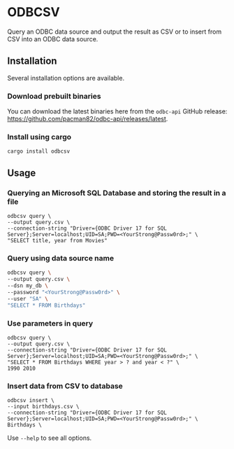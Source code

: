 # ODBCSV

Query an ODBC data source and output the result as CSV or to insert from CSV into an ODBC data source.

## Installation

Several installation options are available.

### Download prebuilt binaries

You can download the latest binaries here from the `odbc-api` GitHub release: <https://github.com/pacman82/odbc-api/releases/latest>.

### Install using cargo

```shell
cargo install odbcsv
```

## Usage

### Querying an Microsoft SQL Database and storing the result in a file

```shell
odbcsv query \
--output query.csv \
--connection-string "Driver={ODBC Driver 17 for SQL Server};Server=localhost;UID=SA;PWD=<YourStrong@Passw0rd>;" \
"SELECT title, year from Movies"
```

### Query using data source name

```bash
odbcsv query \
--output query.csv \
--dsn my_db \
--password "<YourStrong@Passw0rd>" \
--user "SA" \
"SELECT * FROM Birthdays"
```

### Use parameters in query

```shell
odbcsv query \
--output query.csv \
--connection-string "Driver={ODBC Driver 17 for SQL Server};Server=localhost;UID=SA;PWD=<YourStrong@Passw0rd>;" \
"SELECT * FROM Birthdays WHERE year > ? and year < ?" \
1990 2010
```

### Insert data from CSV to database

```shell
odbcsv insert \
--input birthdays.csv \
--connection-string "Driver={ODBC Driver 17 for SQL Server};Server=localhost;UID=SA;PWD=<YourStrong@Passw0rd>;" \
Birthdays \
```

Use `--help` to see all options.
